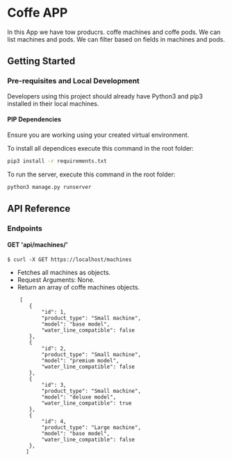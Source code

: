 # Coffe APP

In this App we have tow producrs. coffe machines and coffe pods.
We can list machines and pods.
We can filter based on fields in machines and pods.

## Getting Started
### Pre-requisites and Local Development

Developers using this project should already have Python3 and pip3 installed in their local machines.

#### PIP Dependencies

Ensure you are working using your created virtual environment.

To install all dependices execute this command in the root folder:
```bash
pip3 install -r requirements.txt
```

To run the server, execute this command in the root folder:

```bash
python3 manage.py runserver
```


## API Reference

### Endpoints

#### GET 'api/machines/'

```$ curl -X GET https://localhost/machines```
   - Fetches all machines as objects.  
   - Request Arguments: None.
   - Return an array of coffe machines objects.
   
```
    [
       {
           "id": 1,
           "product_type": "Small machine",
           "model": "base model",
           "water_line_compatible": false
       },
       {
           "id": 2,
           "product_type": "Small machine",
           "model": "premium model",
           "water_line_compatible": false
       },
       {
           "id": 3,
           "product_type": "Small machine",
           "model": "deluxe model",
           "water_line_compatible": true
       },
       {
           "id": 4,
           "product_type": "Large machine",
           "model": "base model",
           "water_line_compatible": false
       },
      ]
```

